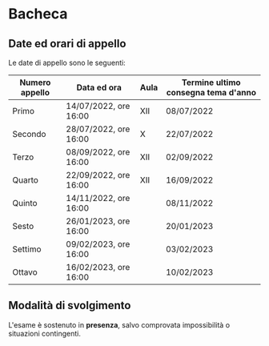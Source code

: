 # Bacheca

## Date ed orari di appello

Le date di appello sono le seguenti:

| Numero appello | Data ed ora     | Aula | Termine ultimo consegna tema d'anno |
| -------------- | --------------- | ---- | -----------------|
| Primo          | 14/07/2022, ore 16:00 | XII | 08/07/2022 |
| Secondo        | 28/07/2022, ore 16:00 | X | 22/07/2022 |
| Terzo          | 08/09/2022, ore 16:00 | XII | 02/09/2022 |
| Quarto         | 22/09/2022, ore 16:00 | XII | 16/09/2022 |
| Quinto         | 14/11/2022, ore 16:00 | | 08/11/2022 |
| Sesto          | 26/01/2023, ore 16:00 | | 20/01/2023 |
| Settimo        | 09/02/2023, ore 16:00 | | 03/02/2023 |
| Ottavo         | 16/02/2023, ore 16:00 | | 10/02/2023 |

## Modalità di svolgimento

L'esame è sostenuto in **presenza**, salvo comprovata impossibilità o situazioni contingenti.
